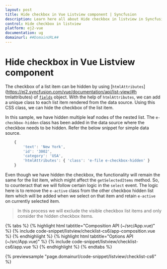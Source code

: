 ```yaml
---
layout: post
title: Hide checkbox in Vue Listview component | Syncfusion
description: Learn here all about Hide checkbox in listview in Syncfusion Vue Listview component of Syncfusion Essential JS 2 and more.
control: Hide checkbox in listview 
platform: ej2-vue
documentation: ug
domainurl: ##DomainURL##
---
```


# Hide checkbox in Vue Listview component

The checkbox of a list item can be hidden by using [`htmlAttributes`](https://ej2.syncfusion.com/vue/documentation/api/list-view/#h tmlattributes) of [`fields`](https://ej2.syncfusion.com/vue/documentation/api/list-view/#fields) object. With the help of `htmlAttributes`, we can add a unique class to each list item rendered from the data source. Using this CSS class, we can hide the checkbox of the list item.

In this sample, we have hidden multiple leaf nodes of the nested list. The `e-checkbox-hidden` class has been added in the data source where the checkbox needs to be hidden. Refer the below snippet for simple data source.

```ts
    {
        'text': 'New York',
        'id': '3002',
        'category': 'USA',
        'htmlAttributes': { 'class': 'e-file e-checkbox-hidden' }
    }
```

Even though we have hidden the checkbox, the functionality will remain the same for the list item, which might affect the `getSelectedItems` method. So, to counteract that we will follow certain logic in the `select` event. The logic here is to remove the `e-active` class from the other checkbox hidden list item which will be added when we select on that item and retain `e-active` on currently selected item.

> In this process we will exclude the visible checkbox list items and only consider the hidden checkbox items.

{% tabs %}
{% highlight html tabtitle="Composition API (~/src/App.vue)" %}
{% include code-snippet/listview/checklist-cs6/app-composition.vue %}
{% endhighlight %}
{% highlight html tabtitle="Options API (~/src/App.vue)" %}
{% include code-snippet/listview/checklist-cs6/app.vue %}
{% endhighlight %}
{% endtabs %}
        
{% previewsample "page.domainurl/code-snippet/listview/checklist-cs6" %}